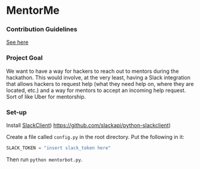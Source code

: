 # MentorMe

### Contribution Guidelines
[See here](https://github.com/TheHacktech/Resources/blob/master/CONTRIBUTION_GUIDELINES.md)

### Project Goal
We want to have a way for hackers to reach out to mentors during the hackathon. This would involve, at the very least, having a Slack integration that allows hackers to request help (what they need help on, where they are located, etc.) and a way for mentors to accept an incoming help request. Sort of like Uber for mentorship.  

### Set-up
Install [SlackClient](https://github.com/slackapi/python-slackclient))
https://github.com/slackapi/python-slackclient)

Create a file called `config.py` in the root directory. Put the following in it:

```python
SLACK_TOKEN = "insert slack_token here"
```

Then run `python mentorbot.py`.
